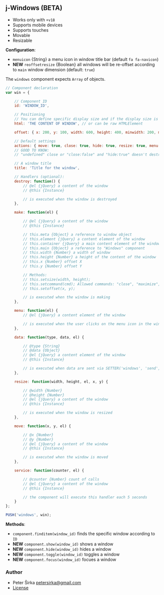 ## j-Windows (BETA)

- Works only with `+v18`
- Supports mobile devices
- Supports touches
- Movable
- Resizable

__Configuration__:

- `menuicon` {String} a menu icon in window title bar (default `fa fa-navicon`)
- __NEW__ `reoffsetresize` {Boolean} all windows will be re-offset according to `main` window dimension (default: `true`)

The `windows` component expects `Array` of objects.

```javascript
// Component declaration
var win = {

	// Component ID
	id: 'WINDOW_ID',

	// Positioning
	// You can define specific display size and if the display size is not specified then the window tries to find a size for larger display
	html: 'THE CONTENT OF WINDOW', // or can be raw HTMLElement

	offset: { x: 200, y: 100, width: 600, height: 400, minwidth: 200, minheight: 200, maxwidth: 1000, maxheight: 1000 }, // minwidth, maxwidth, maxheight, minheight are optional

	// Default settings
	actions: { move: true, close: true, hide: true, resize: true, menu: false, minimize: true, maximize: true, autosave: false },
	// GOOD TO KNOW:
	// "undefined" close or "close:false" and "hide:true" doesn't destroy the instance of panel (it will be hidden only)

	// A window title
	title: 'Title for the window',

	// Handlers (optional):
	destroy: function() {
		// @el {jQuery} a content of the window
		// @this {Instance}

		// is executed when the window is destroyed
	},

	make: function(el) {

		// @el {jQuery} a content of the window
		// @this {Instance}

		// this.meta {Object} a reference to window object
		// this.element {jQuery} a content element of the window
		// this.container {jQuery} a main content element of the window
		// this.main {Object} a reference to "Windows" component
		// this.width {Number} a width of window
		// this.height {Number} a height of the content of the window
		// this.x {Number} offset X
		// this.y {Number} offset Y

		// Methods:
		// this.setsize(width, height);
		// this.setcommand(cmd); Allowed commands: "close", "maximize", "resetmaximize", "togglemaximize", "minimize", "resetminimize", "toggleminimize", "resize", "move", "focus"
		// this.setoffset(x, y);

		// is executed when the window is making
	},

	menu: function(el) {
		// @el {jQuery} a content element of the window

		// is executed when the user clicks on the menu icon in the window title bar
	},

	data: function(type, data, el) {

		// @type {String}
		// @data {Object}
		// @el {jQuery} a content element of the window
		// @this {Instance}

		// is executed when data are sent via SETTER('windows', 'send', 'TYPE', 'DATA')
	},

	resize: function(width, height, el, x, y) {

		// @width {Number}
		// @height {Number}
		// @el {jQuery} a content of the window
		// @this {Instance}

		// is executed when the window is resized
	},

	move: function(x, y, el) {

		// @x {Number}
		// @y {Number}
		// @el {jQuery} a content of the window
		// @this {Instance}

		// is executed when the window is moved
	},

	service: function(counter, el) {

		// @counter {Number} count of calls
		// @el {jQuery} a content of the window
		// @this {Instance}

		// the component will execute this handler each 5 seconds
	}
};

PUSH('windows', win);
```

__Methods__:

- `component.finditem(window_id)` finds the specific window according to `ID`
- __NEW__ `component.show(window_id)` shows a window
- __NEW__ `component.hide(window_id)` hides a window
- __NEW__ `component.toggle(window_id)` toggles a window
- __NEW__ `component.focus(window_id)` focues a window

### Author

- Peter Širka <petersirka@gmail.com>
- [License](https://www.totaljs.com/license/)